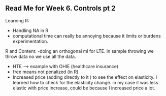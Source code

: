 ## Read Me for Week 6. Controls pt 2
Learning R:
- Handling NA in R
- computational time can really be annoying because it limits or burdens experimentation.

R and Content: 
-doing an orthogonal ml for LTE. in sample throwing we throw data no we use all the data.
- HTE --> example with OHIE (healthcare insurance)
- free means not penalized (in R)
- Increased price (adding directly to it ) to see the effect on elasticity. I learned how to check for the elasticity change. in my case it was less elastic with price increase, could be because I increased price a lot.

